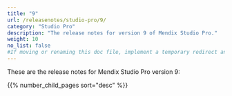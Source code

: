 ```yaml
---
title: "9"
url: /releasenotes/studio-pro/9/
category: "Studio Pro"
description: "The release notes for version 9 of Mendix Studio Pro."
weight: 10
no_list: false
#If moving or renaming this doc file, implement a temporary redirect and let the respective team know they should update the URL in the product. See Mapping to Products for more details.
---
```


These are the release notes for Mendix Studio Pro version 9:

{{% number_child_pages sort="desc" %}}
